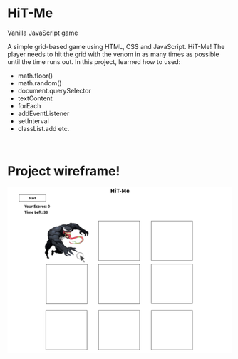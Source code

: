 # HiT-Me


Vanilla JavaScript game

A simple grid-based game using HTML, CSS and JavaScript. HiT-Me! The player needs to hit the grid with the venom in as many times as possible until the time runs out. In this project, learned how to used:<br>
<ul>
    <li>math.floor()</li>
    <li>math.random()</li>
    <li>document.querySelector</li>
    <li>textContent</li>
    <li>forEach</li>
    <li>addEventListener</li>
    <li>setInterval</li>
    <li>classList.add etc.</li>
</ul><br>

# Project wireframe!<br>

![Project Wireframe](/Projectwireframe.jpg)

